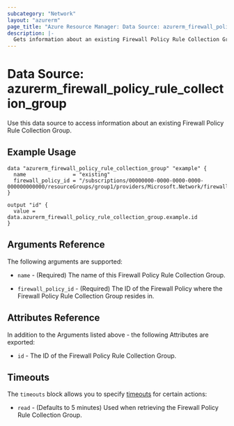 ```yaml
---
subcategory: "Network"
layout: "azurerm"
page_title: "Azure Resource Manager: Data Source: azurerm_firewall_policy_rule_collection_group"
description: |-
  Gets information about an existing Firewall Policy Rule Collection Group.
---
```


# Data Source: azurerm_firewall_policy_rule_collection_group

Use this data source to access information about an existing Firewall Policy Rule Collection Group.

## Example Usage

```hcl
data "azurerm_firewall_policy_rule_collection_group" "example" {
  name               = "existing"
  firewall_policy_id = "/subscriptions/00000000-0000-0000-0000-000000000000/resourceGroups/group1/providers/Microsoft.Network/firewallPolicies/policy1"
}

output "id" {
  value = data.azurerm_firewall_policy_rule_collection_group.example.id
}
```

## Arguments Reference

The following arguments are supported:

* `name` - (Required) The name of this Firewall Policy Rule Collection Group.

* `firewall_policy_id` - (Required) The ID of the Firewall Policy where the Firewall Policy Rule Collection Group resides in.

## Attributes Reference

In addition to the Arguments listed above - the following Attributes are exported: 

* `id` - The ID of the Firewall Policy Rule Collection Group.

## Timeouts

The `timeouts` block allows you to specify [timeouts](https://www.terraform.io/docs/configuration/resources.html#timeouts) for certain actions:

* `read` - (Defaults to 5 minutes) Used when retrieving the Firewall Policy Rule Collection Group.
